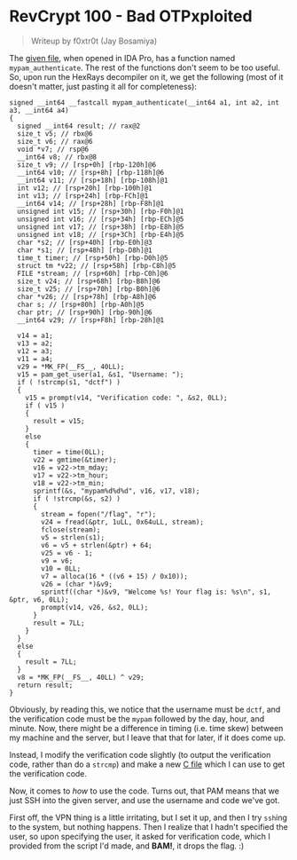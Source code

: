 # RevCrypt 100 - Bad OTPxploited

> Writeup by f0xtr0t (Jay Bosamiya)

The [given file](mypam.bin), when opened in IDA Pro, has a function named `mypam_authenticate`. The rest of the functions don't seem to be too useful. So, upon run the HexRays decompiler on it, we get the following (most of it doesn't matter, just pasting it all for completeness):

```
signed __int64 __fastcall mypam_authenticate(__int64 a1, int a2, int a3, __int64 a4)
{
  signed __int64 result; // rax@2
  size_t v5; // rbx@6
  size_t v6; // rax@6
  void *v7; // rsp@6
  __int64 v8; // rbx@8
  size_t v9; // [rsp+0h] [rbp-120h]@6
  __int64 v10; // [rsp+8h] [rbp-118h]@6
  __int64 v11; // [rsp+18h] [rbp-108h]@1
  int v12; // [rsp+20h] [rbp-100h]@1
  int v13; // [rsp+24h] [rbp-FCh]@1
  __int64 v14; // [rsp+28h] [rbp-F8h]@1
  unsigned int v15; // [rsp+30h] [rbp-F0h]@1
  unsigned int v16; // [rsp+34h] [rbp-ECh]@5
  unsigned int v17; // [rsp+38h] [rbp-E8h]@5
  unsigned int v18; // [rsp+3Ch] [rbp-E4h]@5
  char *s2; // [rsp+40h] [rbp-E0h]@3
  char *s1; // [rsp+48h] [rbp-D8h]@1
  time_t timer; // [rsp+50h] [rbp-D0h]@5
  struct tm *v22; // [rsp+58h] [rbp-C8h]@5
  FILE *stream; // [rsp+60h] [rbp-C0h]@6
  size_t v24; // [rsp+68h] [rbp-B8h]@6
  size_t v25; // [rsp+70h] [rbp-B0h]@6
  char *v26; // [rsp+78h] [rbp-A8h]@6
  char s; // [rsp+80h] [rbp-A0h]@5
  char ptr; // [rsp+90h] [rbp-90h]@6
  __int64 v29; // [rsp+F8h] [rbp-28h]@1

  v14 = a1;
  v13 = a2;
  v12 = a3;
  v11 = a4;
  v29 = *MK_FP(__FS__, 40LL);
  v15 = pam_get_user(a1, &s1, "Username: ");
  if ( !strcmp(s1, "dctf") )
  {
    v15 = prompt(v14, "Verification code: ", &s2, 0LL);
    if ( v15 )
    {
      result = v15;
    }
    else
    {
      timer = time(0LL);
      v22 = gmtime(&timer);
      v16 = v22->tm_mday;
      v17 = v22->tm_hour;
      v18 = v22->tm_min;
      sprintf(&s, "mypam%d%d%d", v16, v17, v18);
      if ( !strcmp(&s, s2) )
      {
        stream = fopen("/flag", "r");
        v24 = fread(&ptr, 1uLL, 0x64uLL, stream);
        fclose(stream);
        v5 = strlen(s1);
        v6 = v5 + strlen(&ptr) + 64;
        v25 = v6 - 1;
        v9 = v6;
        v10 = 0LL;
        v7 = alloca(16 * ((v6 + 15) / 0x10));
        v26 = (char *)&v9;
        sprintf((char *)&v9, "Welcome %s! Your flag is: %s\n", s1, &ptr, v6, 0LL);
        prompt(v14, v26, &s2, 0LL);
      }
      result = 7LL;
    }
  }
  else
  {
    result = 7LL;
  }
  v8 = *MK_FP(__FS__, 40LL) ^ v29;
  return result;
}
```

Obviously, by reading this, we notice that the username must be `dctf`, and the verification code must be the `mypam` followed by the day, hour, and minute. Now, there might be a difference in timing (i.e. time skew) between my machine and the server, but I leave that that for later, if it does come up.

Instead, I modify the verification code slightly (to output the verification code, rather than do a `strcmp`) and make a new [C file](verification.c) which I can use to get the verification code.

Now, it comes to _how_ to use the code. Turns out, that PAM means that we just SSH into the given server, and use the username and code we've got.

First off, the VPN thing is a little irritating, but I set it up, and then I try `ssh`ing to the system, but nothing happens. Then I realize that I hadn't specified the user, so upon specifying the user, it asked for verification code, which I provided from the script I'd made, and **BAM!**, it drops the flag. :)